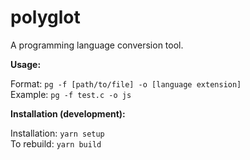 # polyglot
A programming language conversion tool.

**Usage:**

Format: `pg -f [path/to/file] -o [language extension]`  
Example: `pg -f test.c -o js`

**Installation (development):**

Installation: `yarn setup`  
To rebuild: `yarn build`  
